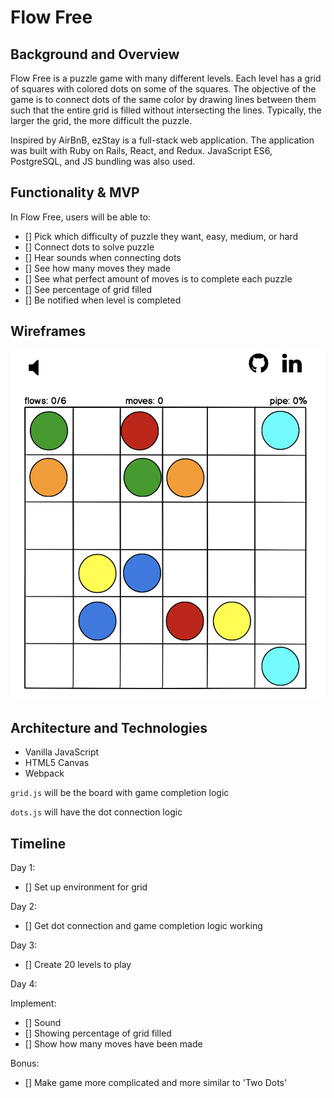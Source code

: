 # Flow Free

## Background and Overview

Flow Free is a puzzle game with many different levels. Each level has a grid of squares with colored dots on some of the squares. The objective of the game is to connect dots of the same color by drawing lines between them such that the entire grid is filled without intersecting the lines. Typically, the larger the grid, the more difficult the puzzle.

Inspired by AirBnB, ezStay is a full-stack web application. The application was built with Ruby on Rails, React, and Redux. JavaScript ES6, PostgreSQL, and JS bundling was also used.

## Functionality & MVP

In Flow Free, users will be able to:

- [] Pick which difficulty of puzzle they want, easy, medium, or hard
- [] Connect dots to solve puzzle
- [] Hear sounds when connecting dots
- [] See how many moves they made
- [] See what perfect amount of moves is to complete each puzzle
- [] See percentage of grid filled
- [] Be notified when level is completed

## Wireframes

![alt text](https://github.com/FeygelsonE/Wireframe-Screenshots/blob/master/Screen%20Shot%202018-02-12%20at%201.29.23%20AM.png)

## Architecture and Technologies

* Vanilla JavaScript
* HTML5 Canvas
* Webpack

`grid.js` will be the board with game completion logic

`dots.js` will have the dot connection logic

## Timeline

Day 1:

- [] Set up environment for grid

Day 2:

- [] Get dot connection and game completion logic working

Day 3:

- [] Create 20 levels to play

Day 4:

Implement:
- [] Sound
- [] Showing percentage of grid filled
- [] Show how many moves have been made

Bonus:

- [] Make game more complicated and more similar to 'Two Dots'

